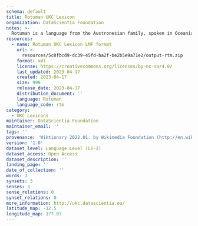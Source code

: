 ```yaml
---
schema: default
title: Rotuman UKC Lexicon
organization: DataScientia Foundation
notes: >-
  Rotuman is a language from the Austronesian family, spoken in Oceania. The UKC Lexicon of Rotuman is represented as a lexico-semantic network. It consists of words, word senses, synsets, as well as sense-level and synset-level relationships.
resources:
  - name: Rotuman UKC Lexicon LMF format
    url: >-
      resources/5c8fbcd9-dc39-45fd-ba2f-be2b5e9a71e2/output-rtm.zip
    format: xml
    license: https://creativecommons.org/licenses/by-nc-sa/4.0/
    last_updated: 2023-04-17
    created: 2023-04-17
    size: 998
    release_date: 2023-04-17
    distribution_document: ''
    language: Rotuman
    language_code: rtm
category:
  - UKC Lexicons
maintainer: DataScientia Foundation
maintainer_email: ''
tags: ''
provenance: 'Wiktionary 2022.01. by Wikimedia Foundation (http://en.wiktionary.org); KinDiv: Kinship Diversity 1.0 by Temuulen Khishigsuren (http://ukc.disi.unitn.it/index.php/kinship/); Princeton WordNet 2.1 by Princeton University (https://wordnet.princeton.edu)'
version: '1.0'
dataset_level: Language Level (L1-2)
dataset_access: Open Access
dataset_description: ''
landing_page: ''
date_of_collection: ''
words: 3
synsets: 3
senses: 3
sense_relations: 0
synset_relations: 0
more_information: http://ukc.datascientia.eu/
latitude_map: -12.5
longitude_map: 177.07
---
```

